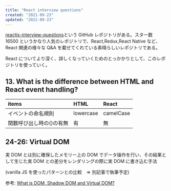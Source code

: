 ```yaml
---
title: "React interview questions"
created: "2021-09-23"
updated: "2021-09-23"
---
```


[reactjs-interview-questions](https://github.com/sudheerj/reactjs-interview-questions)という GitHub レポジトリがある。スター数 16500 というかなり人気のレポジトリで、React,Redux,React Native など、React 関連の様々な Q&A を載せてくれている素晴らしいレポジトリである。

React についてより深く、詳しくなっていくためのとっかかりとして、このレポジトリを使っていく。

## 13. What is the difference between HTML and React event handling?

| items                    | HTML      | React     |
| :----------------------- | :-------- | :-------- |
| イベントの命名規則       | lowercase | camelCase |
| 関数呼び出し時の()の有無 | 有        | 無        |

## 24-26: Virtual DOM

実 DOM とは別に確保したメモリー上の DOM でデータ操作を行い、その結果として生じた実 DOM との差分をレンダリングの際に実 DOM に書き込む手法

(vanilla JS を使ったパターンとの比較　=> 別記事で執筆予定)

参考:
[What is DOM, Shadow DOM and Virtual DOM?](https://www.youtube.com/watch?v=7Tok22qxPzQ)
